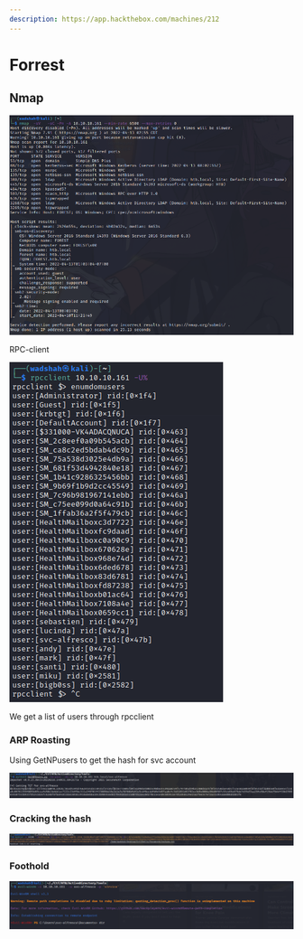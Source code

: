 ```yaml
---
description: https://app.hackthebox.com/machines/212
---
```


# Forrest

## Nmap

![](<../../.gitbook/assets/image (1) (1).png>)

RPC-client

![](<../../.gitbook/assets/image (4) (1).png>)

We get a list of users through rpcclient



### ARP Roasting

Using GetNPusers to get the hash for svc account

![](<../../.gitbook/assets/image (2) (1).png>)

### Cracking the hash

![](<../../.gitbook/assets/image (3) (1).png>)

### Foothold

![](<../../.gitbook/assets/image (5) (1) (1).png>)
